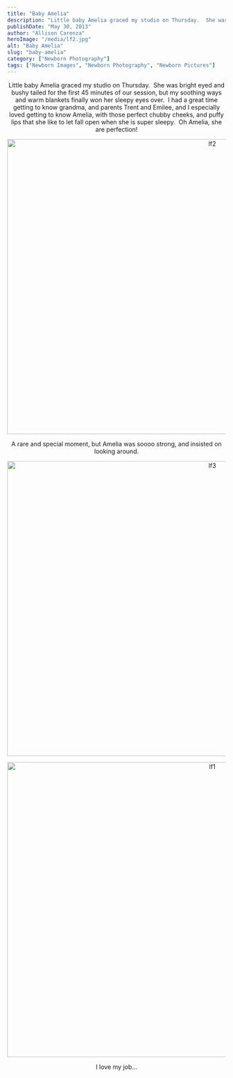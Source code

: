 ```yaml
---
title: "Baby Amelia"
description: "Little baby Amelia graced my studio on Thursday.  She was bright eyed and bushy tailed for the first 45 minutes "
publishDate: "May 30, 2013"
author: "Allison Carenza"
heroImage: "/media/lf2.jpg"
alt: "Baby Amelia"
slug: "baby-amelia"
category: ["Newborn Photography"]
tags: ["Newborn Images", "Newborn Photography", "Newborn Pictures"]
---
```


<p style="text-align: center;">
<p style="text-align: center;">Little baby Amelia graced my studio on Thursday.  She was bright eyed and bushy tailed for the first 45 minutes of our session, but my soothing ways and warm blankets finally won her sleepy eyes over.  I had a great time getting to know grandma, and parents Trent and Emilee, and I especially loved getting to know Amelia, with those perfect chubby cheeks, and puffy lips that she like to let fall open when she is super sleepy.  Oh Amelia, she are perfection!</p>
<p style="text-align: center;"><img class="aligncenter size-full wp-image-4895" alt="lf2" src="/media/lf2.jpg" width="930" height="680"   /></p>
<p style="text-align: center;">A rare and special moment, but Amelia was soooo strong, and insisted on looking around.</p>
<p style="text-align: center;"><img class="aligncenter size-full wp-image-4896" alt="lf3" src="/media/lf3.jpg" width="930" height="680"   /></p>
<p style="text-align: center;"><img class="aligncenter size-full wp-image-4894" alt="lf1" src="/media/lf1.jpg" width="930" height="680" /></p>
<p style="text-align: center;">I love my job...</p>
